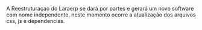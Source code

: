 A Reestruturaçao do Laraerp se dará por partes e gerará um novo software com nome independente, neste momento ocorre a atualização dos arquivos css, js e dependencias.
